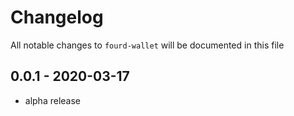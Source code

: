 # Changelog

All notable changes to `fourd-wallet` will be documented in this file

## 0.0.1 - 2020-03-17

- alpha release
